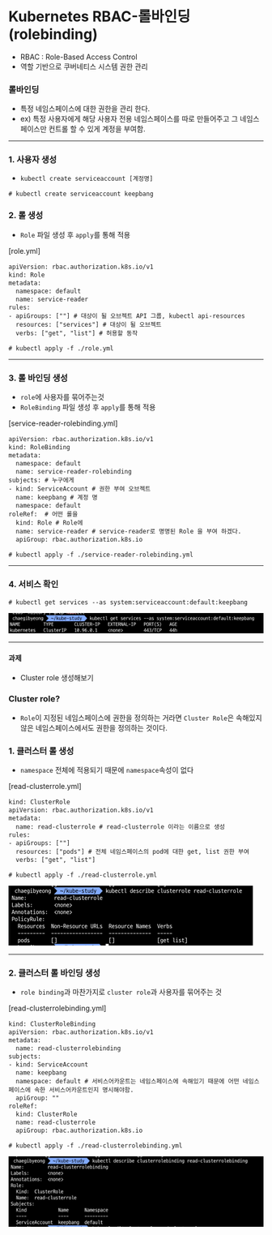 # Kubernetes RBAC-롤바인딩(rolebinding)

- RBAC : Role-Based Access Control
- 역할 기반으로 쿠버네티스 시스템 권한 관리

### 롤바인딩
- 특정 네임스페이스에 대한 권한을 관리 한다.
- ex) 특정 사용자에게 해당 사용자 전용 네임스페이스를 따로 만들어주고 그 네임스페이스만 컨트롤 할 수 있게 계정을 부여함.

-----

### 1. 사용자 생성
- `kubectl create serviceaccount [계정명]`

```
# kubectl create serviceaccount keepbang
```

### 2. 롤 생성
- `Role` 파일 생성 후 `apply`를 통해 적용

[role.yml]
```shell
apiVersion: rbac.authorization.k8s.io/v1
kind: Role
metadata:
  namespace: default
  name: service-reader
rules:
- apiGroups: [""] # 대상이 될 오브젝트 API 그룹, kubectl api-resources
  resources: ["services"] # 대상이 될 오브젝트
  verbs: ["get", "list"] # 허용할 동작
```

```
# kubectl apply -f ./role.yml
```

-----

### 3. 롤 바인딩 생성
- `role`에 사용자를 묶어주는것
- `RoleBinding` 파일 생성 후 `apply`를 통해 적용

[service-reader-rolebinding.yml]
```shell
apiVersion: rbac.authorization.k8s.io/v1
kind: RoleBinding
metadata:
  namespace: default
  name: service-reader-rolebinding
subjects: # 누구에게
- kind: ServiceAccount # 권한 부여 오브젝트
  name: keepbang # 계정 명
  namespace: default
roleRef:  # 어떤 롤을
  kind: Role # Role에
  name: service-reader # service-reader로 명명된 Role 을 부여 하겠다.
  apiGroup: rbac.authorization.k8s.io
```

```
# kubectl apply -f ./service-reader-rolebinding.yml
```

-----

### 4. 서비스 확인

```
# kubectl get services --as system:serviceaccount:default:keepbang
```

![img.png](../images/img.png)


-----

#### 과제
- Cluster role 생성해보기


### Cluster role?
- `Role`이 지정된 네임스페이스에 권한을 정의하는 거라면 `Cluster Role`은 속해있지 않은 네임스페이스에서도 권한을 정의하는 것이다.

### 1. 클러스터 롤 생성
- `namespace` 전체에 적용되기 때문에 `namespace`속성이 없다

[read-clusterrole.yml]
```shell
kind: ClusterRole
apiVersion: rbac.authorization.k8s.io/v1
metadata:
  name: read-clusterrole # read-clusterrole 이라는 이름으로 생성
rules:
- apiGroups: [""]
  resources: ["pods"] # 전체 네임스페이스의 pod에 대한 get, list 권한 부여
  verbs: ["get", "list"]
```

```
# kubectl apply -f ./read-clusterrole.yml
```

![img_1.png](../images/img_1.png)

-----

### 2. 클러스터 롤 바인딩 생성
- `role binding`과 마찬가지로 `cluster role`과 사용자를 묶어주는 것

[read-clusterrolebinding.yml]
```shell
kind: ClusterRoleBinding
apiVersion: rbac.authorization.k8s.io/v1
metadata:
  name: read-clusterrolebinding
subjects:
- kind: ServiceAccount
  name: keepbang
  namespace: default # 서비스어카운트는 네임스페이스에 속해있기 때문에 어떤 네임스페이스에 속한 서비스어카운트인지 명시해야함.
  apiGroup: ""
roleRef:
  kind: ClusterRole
  name: read-clusterrole
  apiGroup: rbac.authorization.k8s.io
```

```
# kubectl apply -f ./read-clusterrolebinding.yml
```

![img_2.png](../images/img_2.png)